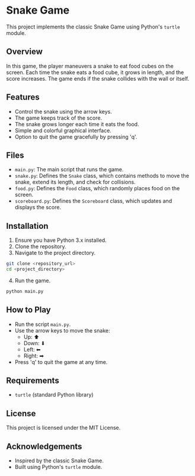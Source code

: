 # Snake Game

This project implements the classic Snake Game using Python's `turtle` module.

## Overview

In this game, the player maneuvers a snake to eat food cubes on the screen. Each time the snake eats a food cube, it grows in length, and the score increases. The game ends if the snake collides with the wall or itself.

## Features

- Control the snake using the arrow keys.
- The game keeps track of the score.
- The snake grows longer each time it eats the food.
- Simple and colorful graphical interface.
- Option to quit the game gracefully by pressing 'q'.

## Files

- `main.py`: The main script that runs the game.
- `snake.py`: Defines the `Snake` class, which contains methods to move the snake, extend its length, and check for collisions.
- `food.py`: Defines the `Food` class, which randomly places food on the screen.
- `scoreboard.py`: Defines the `Scoreboard` class, which updates and displays the score.

## Installation

1. Ensure you have Python 3.x installed.
2. Clone the repository.
3. Navigate to the project directory.

```bash
git clone <repository_url>
cd <project_directory>
```

4. Run the game.

```bash
python main.py
```

## How to Play

- Run the script `main.py`.
- Use the arrow keys to move the snake:
  - Up: ⬆
  - Down: ⬇
  - Left: ⬅
  - Right: ➡
- Press 'q' to quit the game at any time.

## Requirements

- `turtle` (standard Python library)

## License

This project is licensed under the MIT License.

## Acknowledgements

- Inspired by the classic Snake Game.
- Built using Python's `turtle` module.